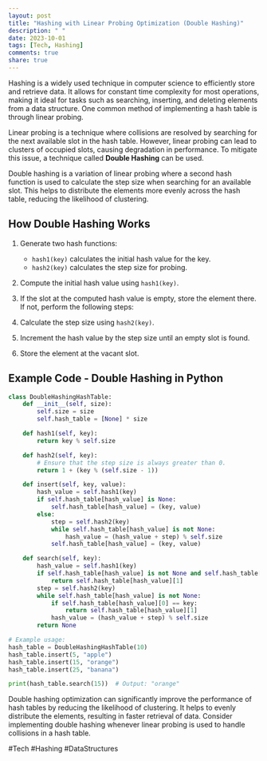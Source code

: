 ```yaml
---
layout: post
title: "Hashing with Linear Probing Optimization (Double Hashing)"
description: " "
date: 2023-10-01
tags: [Tech, Hashing]
comments: true
share: true
---
```


Hashing is a widely used technique in computer science to efficiently store and retrieve data. It allows for constant time complexity for most operations, making it ideal for tasks such as searching, inserting, and deleting elements from a data structure. One common method of implementing a hash table is through linear probing.

Linear probing is a technique where collisions are resolved by searching for the next available slot in the hash table. However, linear probing can lead to clusters of occupied slots, causing degradation in performance. To mitigate this issue, a technique called **Double Hashing** can be used.

Double hashing is a variation of linear probing where a second hash function is used to calculate the step size when searching for an available slot. This helps to distribute the elements more evenly across the hash table, reducing the likelihood of clustering.

## How Double Hashing Works

1. Generate two hash functions:
   - `hash1(key)` calculates the initial hash value for the key.
   - `hash2(key)` calculates the step size for probing.

2. Compute the initial hash value using `hash1(key)`.

3. If the slot at the computed hash value is empty, store the element there. If not, perform the following steps:

4. Calculate the step size using `hash2(key)`.

5. Increment the hash value by the step size until an empty slot is found.

6. Store the element at the vacant slot.

## Example Code - Double Hashing in Python

```python
class DoubleHashingHashTable:
    def __init__(self, size):
        self.size = size
        self.hash_table = [None] * size

    def hash1(self, key):
        return key % self.size

    def hash2(self, key):
        # Ensure that the step size is always greater than 0.
        return 1 + (key % (self.size - 1))

    def insert(self, key, value):
        hash_value = self.hash1(key)
        if self.hash_table[hash_value] is None:
            self.hash_table[hash_value] = (key, value)
        else:
            step = self.hash2(key)
            while self.hash_table[hash_value] is not None:
                hash_value = (hash_value + step) % self.size
            self.hash_table[hash_value] = (key, value)

    def search(self, key):
        hash_value = self.hash1(key)
        if self.hash_table[hash_value] is not None and self.hash_table[hash_value][0] == key:
            return self.hash_table[hash_value][1]
        step = self.hash2(key)
        while self.hash_table[hash_value] is not None:
            if self.hash_table[hash_value][0] == key:
                return self.hash_table[hash_value][1]
            hash_value = (hash_value + step) % self.size
        return None

# Example usage:
hash_table = DoubleHashingHashTable(10)
hash_table.insert(5, "apple")
hash_table.insert(15, "orange")
hash_table.insert(25, "banana")

print(hash_table.search(15))  # Output: "orange"
```

Double hashing optimization can significantly improve the performance of hash tables by reducing the likelihood of clustering. It helps to evenly distribute the elements, resulting in faster retrieval of data. Consider implementing double hashing whenever linear probing is used to handle collisions in a hash table.

#Tech #Hashing #DataStructures